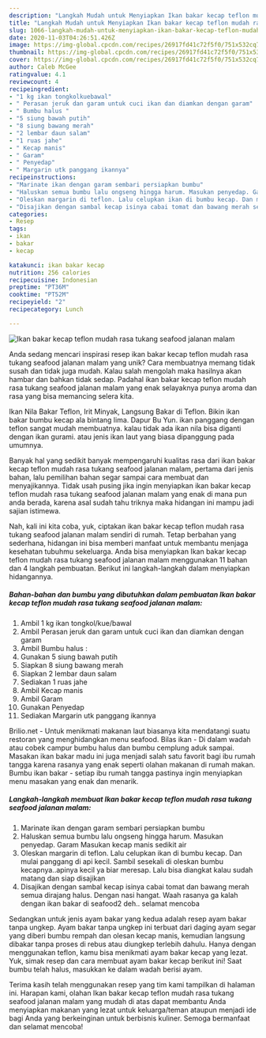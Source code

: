 ```yaml
---
description: "Langkah Mudah untuk Menyiapkan Ikan bakar kecap teflon mudah rasa tukang seafood jalanan malam yang Lezat"
title: "Langkah Mudah untuk Menyiapkan Ikan bakar kecap teflon mudah rasa tukang seafood jalanan malam yang Lezat"
slug: 1066-langkah-mudah-untuk-menyiapkan-ikan-bakar-kecap-teflon-mudah-rasa-tukang-seafood-jalanan-malam-yang-lezat
date: 2020-11-03T04:26:51.426Z
image: https://img-global.cpcdn.com/recipes/26917fd41c72f5f0/751x532cq70/ikan-bakar-kecap-teflon-mudah-rasa-tukang-seafood-jalanan-malam-foto-resep-utama.jpg
thumbnail: https://img-global.cpcdn.com/recipes/26917fd41c72f5f0/751x532cq70/ikan-bakar-kecap-teflon-mudah-rasa-tukang-seafood-jalanan-malam-foto-resep-utama.jpg
cover: https://img-global.cpcdn.com/recipes/26917fd41c72f5f0/751x532cq70/ikan-bakar-kecap-teflon-mudah-rasa-tukang-seafood-jalanan-malam-foto-resep-utama.jpg
author: Caleb McGee
ratingvalue: 4.1
reviewcount: 4
recipeingredient:
- "1 kg ikan tongkolkuebawal"
- " Perasan jeruk dan garam untuk cuci ikan dan diamkan dengan garam"
- " Bumbu halus "
- "5 siung bawah putih"
- "8 siung bawang merah"
- "2 lembar daun salam"
- "1 ruas jahe"
- " Kecap manis"
- " Garam"
- " Penyedap"
- " Margarin utk panggang ikannya"
recipeinstructions:
- "Marinate ikan dengan garam sembari persiapkan bumbu"
- "Haluskan semua bumbu lalu ongseng hingga harum. Masukan penyedap. Garam Masukan kecap manis sedikit air"
- "Oleskan margarin di teflon. Lalu celupkan ikan di bumbu kecap. Dan mulai panggang di api kecil. Sambil sesekali di oleskan bumbu kecapnya..apinya kecil ya biar meresap. Lalu bisa diangkat kalau sudah matang dan siap disajikan"
- "Disajikan dengan sambal kecap isinya cabai tomat dan bawang merah semua dirajang halus. Dengan nasi hangat. Waah rasanya ga kalah dengan ikan bakar di seafood2 deh.. selamat mencoba"
categories:
- Resep
tags:
- ikan
- bakar
- kecap

katakunci: ikan bakar kecap 
nutrition: 256 calories
recipecuisine: Indonesian
preptime: "PT36M"
cooktime: "PT52M"
recipeyield: "2"
recipecategory: Lunch

---
```



![Ikan bakar kecap teflon mudah rasa tukang seafood jalanan malam](https://img-global.cpcdn.com/recipes/26917fd41c72f5f0/751x532cq70/ikan-bakar-kecap-teflon-mudah-rasa-tukang-seafood-jalanan-malam-foto-resep-utama.jpg)

Anda sedang mencari inspirasi resep ikan bakar kecap teflon mudah rasa tukang seafood jalanan malam yang unik? Cara membuatnya memang tidak susah dan tidak juga mudah. Kalau salah mengolah maka hasilnya akan hambar dan bahkan tidak sedap. Padahal ikan bakar kecap teflon mudah rasa tukang seafood jalanan malam yang enak selayaknya punya aroma dan rasa yang bisa memancing selera kita.

Ikan Nila Bakar Teflon, Irit Minyak, Langsung Bakar di Teflon. Bikin ikan bakar bumbu kecap ala bintang lima. Dapur Bu Yun. ikan panggang dengan teflon sangat mudah membuatnya. kalau tidak ada ikan nila bisa diganti dengan ikan gurami. atau jenis ikan laut yang biasa dipanggung pada umumnya.

Banyak hal yang sedikit banyak mempengaruhi kualitas rasa dari ikan bakar kecap teflon mudah rasa tukang seafood jalanan malam, pertama dari jenis bahan, lalu pemilihan bahan segar sampai cara membuat dan menyajikannya. Tidak usah pusing jika ingin menyiapkan ikan bakar kecap teflon mudah rasa tukang seafood jalanan malam yang enak di mana pun anda berada, karena asal sudah tahu triknya maka hidangan ini mampu jadi sajian istimewa.


Nah, kali ini kita coba, yuk, ciptakan ikan bakar kecap teflon mudah rasa tukang seafood jalanan malam sendiri di rumah. Tetap berbahan yang sederhana, hidangan ini bisa memberi manfaat untuk membantu menjaga kesehatan tubuhmu sekeluarga. Anda bisa menyiapkan Ikan bakar kecap teflon mudah rasa tukang seafood jalanan malam menggunakan 11 bahan dan 4 langkah pembuatan. Berikut ini langkah-langkah dalam menyiapkan hidangannya.

<!--inarticleads1-->

##### Bahan-bahan dan bumbu yang dibutuhkan dalam pembuatan Ikan bakar kecap teflon mudah rasa tukang seafood jalanan malam:

1. Ambil 1 kg ikan tongkol/kue/bawal
1. Ambil  Perasan jeruk dan garam untuk cuci ikan dan diamkan dengan garam
1. Ambil  Bumbu halus :
1. Gunakan 5 siung bawah putih
1. Siapkan 8 siung bawang merah
1. Siapkan 2 lembar daun salam
1. Sediakan 1 ruas jahe
1. Ambil  Kecap manis
1. Ambil  Garam
1. Gunakan  Penyedap
1. Sediakan  Margarin utk panggang ikannya


Brilio.net - Untuk menikmati makanan laut biasanya kita mendatangi suatu restoran yang menghidangkan menu seafood. Bilas ikan - Di dalam wadah atau cobek campur bumbu halus dan bumbu cemplung aduk sampai. Masakan ikan bakar madu ini juga menjadi salah satu favorit bagi ibu rumah tangga karena rasanya yang enak seperti olahan makanan di rumah makan. Bumbu ikan bakar - setiap ibu rumah tangga pastinya ingin menyiapkan menu masakan yang enak dan menarik. 

<!--inarticleads2-->

##### Langkah-langkah membuat Ikan bakar kecap teflon mudah rasa tukang seafood jalanan malam:

1. Marinate ikan dengan garam sembari persiapkan bumbu
1. Haluskan semua bumbu lalu ongseng hingga harum. Masukan penyedap. Garam Masukan kecap manis sedikit air
1. Oleskan margarin di teflon. Lalu celupkan ikan di bumbu kecap. Dan mulai panggang di api kecil. Sambil sesekali di oleskan bumbu kecapnya..apinya kecil ya biar meresap. Lalu bisa diangkat kalau sudah matang dan siap disajikan
1. Disajikan dengan sambal kecap isinya cabai tomat dan bawang merah semua dirajang halus. Dengan nasi hangat. Waah rasanya ga kalah dengan ikan bakar di seafood2 deh.. selamat mencoba


Sedangkan untuk jenis ayam bakar yang kedua adalah resep ayam bakar tanpa ungkep. Ayam bakar tanpa ungkep ini terbuat dari daging ayam segar yang diberi bumbu rempah dan olesan kecap manis, kemudian langsung dibakar tanpa proses di rebus atau diungkep terlebih dahulu. Hanya dengan menggunakan teflon, kamu bisa menikmati ayam bakar kecap yang lezat. Yuk, simak resep dan cara membuat ayam bakar kecap berikut ini! Saat bumbu telah halus, masukkan ke dalam wadah berisi ayam. 

Terima kasih telah menggunakan resep yang tim kami tampilkan di halaman ini. Harapan kami, olahan Ikan bakar kecap teflon mudah rasa tukang seafood jalanan malam yang mudah di atas dapat membantu Anda menyiapkan makanan yang lezat untuk keluarga/teman ataupun menjadi ide bagi Anda yang berkeinginan untuk berbisnis kuliner. Semoga bermanfaat dan selamat mencoba!
